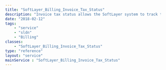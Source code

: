 ```yaml
---
title: "SoftLayer_Billing_Invoice_Tax_Status"
description: "Invoice tax status allows the SoftLayer system to track the status of an invoice if the related tax is being calculated by a third-party service. This allows us to know when tax has been calculated and applied successfully and when it has not. "
date: "2018-02-12"
tags:
    - "service"
    - "sldn"
    - "Billing"
classes:
    - "SoftLayer_Billing_Invoice_Tax_Status"
type: "reference"
layout: "service"
mainService : "SoftLayer_Billing_Invoice_Tax_Status"
---
```

